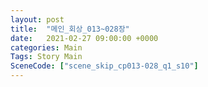 ```yaml
---
layout: post
title:  "메인_회상_013~028장"
date:   2021-02-27 09:00:00 +0000
categories: Main
Tags: Story Main
SceneCode: ["scene_skip_cp013-028_q1_s10"]
---
```

